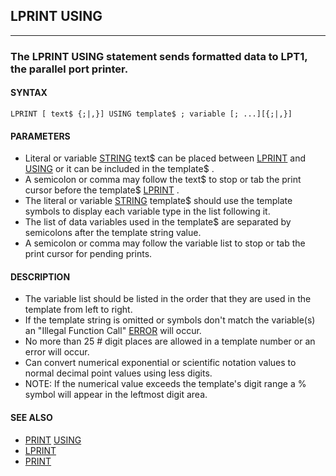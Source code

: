 ## LPRINT USING
---

### The LPRINT USING statement sends formatted data to LPT1, the parallel port printer.

#### SYNTAX

`LPRINT [ text$ {;|,}] USING template$ ; variable [; ...][{;|,}]`

#### PARAMETERS
* Literal or variable [STRING](./STRING.md) text$ can be placed between [LPRINT](./LPRINT.md) and [USING](./USING.md) or it can be included in the template$ .
* A semicolon or comma may follow the text$ to stop or tab the print cursor before the template$ [LPRINT](./LPRINT.md) .
* The literal or variable [STRING](./STRING.md) template$ should use the template symbols to display each variable type in the list following it.
* The list of data variables used in the template$ are separated by semicolons after the template string value.
* A semicolon or comma may follow the variable list to stop or tab the print cursor for pending prints.


#### DESCRIPTION
* The variable list should be listed in the order that they are used in the template from left to right.
* If the template string is omitted or symbols don't match the variable(s) an "Illegal Function Call" [ERROR](./ERROR.md) will occur.
* No more than 25 # digit places are allowed in a template number or an error will occur.
* Can convert numerical exponential or scientific notation values to normal decimal point values using less digits.
* NOTE: If the numerical value exceeds the template's digit range a % symbol will appear in the leftmost digit area.


#### SEE ALSO
* [PRINT](./PRINT.md) [USING](./USING.md)
* [LPRINT](./LPRINT.md)
* [PRINT](./PRINT.md)
